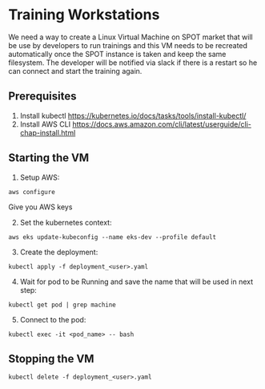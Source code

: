 # Training Workstations

We need a way to create a Linux Virtual Machine on SPOT market that will be use by developers to run trainings and this VM needs to be recreated automatically once the SPOT instance is taken and keep the same filesystem. The developer will be notified via slack if there is a restart so he can connect and start the training again.

## Prerequisites

1. Install kubectl https://kubernetes.io/docs/tasks/tools/install-kubectl/
2. Install AWS CLI https://docs.aws.amazon.com/cli/latest/userguide/cli-chap-install.html

## Starting the VM

1. Setup AWS:

`aws configure`

Give you AWS keys

2. Set the kubernetes context:

`aws eks update-kubeconfig --name eks-dev --profile default`

3. Create the deployment:

`kubectl apply -f deployment_<user>.yaml`

4. Wait for pod to be Running and save the name that will be used in next step:

`kubectl get pod | grep machine`

5. Connect to the pod:

`kubectl exec -it <pod_name> -- bash`

## Stopping the VM

`kubectl delete -f deployment_<user>.yaml`

